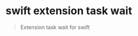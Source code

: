 <!--
 * @Author: Bin
 * @Date: 2024-08-25
 * @FilePath: /ios-sample-project/swift-extension-task-wait/README.md
-->

# swift extension task wait

> Extension task wait for swift
